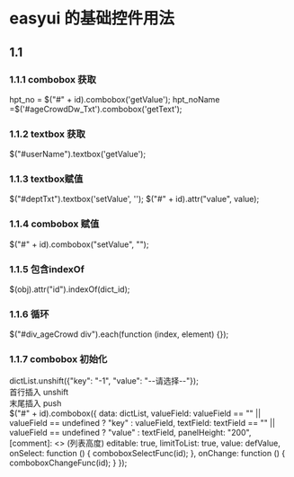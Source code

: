 # easyui 的基础控件用法

## 1.1
### 1.1.1 combobox 获取
hpt_no = $("#" + id).combobox('getValue');
hpt_noName =$('#ageCrowdDw_Txt').combobox('getText');
### 1.1.2 textbox  获取
$("#userName").textbox('getValue');

### 1.1.3 textbox赋值
$("#deptTxt").textbox('setValue', '');
$("#" + id).attr("value", value);

### 1.1.4 combobox 赋值
 $("#" + id).combobox("setValue", "");
 
### 1.1.5 包含indexOf
$(obj).attr("id").indexOf(dict_id);

### 1.1.6 循环
 $("#div_ageCrowd div").each(function (index, element) {});
 
### 1.1.7 combobox 初始化
 dictList.unshift({"key": "-1", "value": "--请选择--"});  </br>
 首行插入 unshift  </br>
 末尾插入 push  </br>
    $("#" + id).combobox({
        data: dictList,
        valueField: valueField == "" || valueField == undefined ? "key" : valueField,
        textField: textField == "" || valueField == undefined ? "value" : textField,
        panelHeight: "200", [comment]: <> (列表高度) 
        editable: true,
        limitToList: true,
        value: defValue,
        onSelect: function () {
            comboboxSelectFunc(id);
        },
        onChange: function () {
            comboboxChangeFunc(id);
        }
    });
